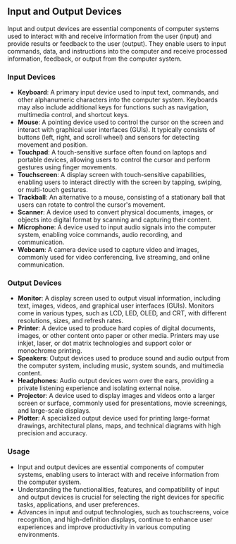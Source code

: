 ## Input and Output Devices

Input and output devices are essential components of computer systems used to interact with and receive information from the user (input) and provide results or feedback to the user (output). They enable users to input commands, data, and instructions into the computer and receive processed information, feedback, or output from the computer system.

### Input Devices

- **Keyboard**: A primary input device used to input text, commands, and other alphanumeric characters into the computer system. Keyboards may also include additional keys for functions such as navigation, multimedia control, and shortcut keys.
- **Mouse**: A pointing device used to control the cursor on the screen and interact with graphical user interfaces (GUIs). It typically consists of buttons (left, right, and scroll wheel) and sensors for detecting movement and position.
- **Touchpad**: A touch-sensitive surface often found on laptops and portable devices, allowing users to control the cursor and perform gestures using finger movements.
- **Touchscreen**: A display screen with touch-sensitive capabilities, enabling users to interact directly with the screen by tapping, swiping, or multi-touch gestures.
- **Trackball**: An alternative to a mouse, consisting of a stationary ball that users can rotate to control the cursor's movement.
- **Scanner**: A device used to convert physical documents, images, or objects into digital format by scanning and capturing their content.
- **Microphone**: A device used to input audio signals into the computer system, enabling voice commands, audio recording, and communication.
- **Webcam**: A camera device used to capture video and images, commonly used for video conferencing, live streaming, and online communication.

### Output Devices

- **Monitor**: A display screen used to output visual information, including text, images, videos, and graphical user interfaces (GUIs). Monitors come in various types, such as LCD, LED, OLED, and CRT, with different resolutions, sizes, and refresh rates.
- **Printer**: A device used to produce hard copies of digital documents, images, or other content onto paper or other media. Printers may use inkjet, laser, or dot matrix technologies and support color or monochrome printing.
- **Speakers**: Output devices used to produce sound and audio output from the computer system, including music, system sounds, and multimedia content.
- **Headphones**: Audio output devices worn over the ears, providing a private listening experience and isolating external noise.
- **Projector**: A device used to display images and videos onto a larger screen or surface, commonly used for presentations, movie screenings, and large-scale displays.
- **Plotter**: A specialized output device used for printing large-format drawings, architectural plans, maps, and technical diagrams with high precision and accuracy.

### Usage

- Input and output devices are essential components of computer systems, enabling users to interact with and receive information from the computer system.
- Understanding the functionalities, features, and compatibility of input and output devices is crucial for selecting the right devices for specific tasks, applications, and user preferences.
- Advances in input and output technologies, such as touchscreens, voice recognition, and high-definition displays, continue to enhance user experiences and improve productivity in various computing environments.

